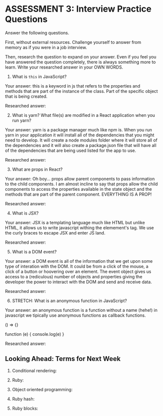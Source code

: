 # ASSESSMENT 3: Interview Practice Questions

Answer the following questions.

First, without external resources. Challenge yourself to answer from memory as if you were in a job interview.

Then, research the question to expand on your answer. Even if you feel you have answered the question completely, there is always something more to learn. Write your researched answer in your OWN WORDS.


1. What is `this` in JavaScript?

  Your answer: this is a keyword in js that refers to the properties and methods that are part of the instance of the class. Part of the specific object that is being created.

  Researched answer:



2. What is yarn? What file(s) are modified in a React application when you run yarn?

  Your answer: yarn is a package manager much like npm is. When you run yarn in your application it will install all of the dependencies that you might need to develop. It will create a node modules folder where it will store all of the dependencies and it will also create a package.json file that will have all of the dependencies that are being used listed for the app to use.

  Researched answer:



3. What are props in React?

  Your answer: Oh boy... props allow parent components to pass information to the child components. I am almost incline to say that props allow the child components to access the properties available in the state object and the methods that are part of the parent component. EVERYTHING IS A PROP!

  Researched answer:



4. What is JSX?

  Your answer: JSX is a templating language much like HTML but unlike HTML, it allows us to write javascript withing the elemement's tag. We use the curly braces to escape JSX and enter JS land.

  Researched answer:



5. What is a DOM event?

  Your answer: a DOM event is all of the information that we get upon some type of interation with the DOM. It could be from a click of the mouse, a click of a button or hoovering over an element. The event object gives us access to a (rediculous) number of objects and properties giving the developer the power to interact with the DOM and send and receive data.

  Researched answer:



6. STRETCH: What is an anonymous function in JavaScript?

  Your answer: an anonymous function is a function without a name (hehe!) in javascript we tipically use anonymous functions as callback functions.

  () => {}

  function (e) {
    console.log(e)
  }

  Researched answer:


## Looking Ahead: Terms for Next Week

1. Conditional rendering:

2. Ruby:

3. Object oriented programming:

4. Ruby hash:

5. Ruby blocks:
